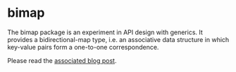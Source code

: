 # bimap

The bimap package is an experiment in API design with generics.
It provides a bidirectional-map type, i.e. an associative data structure
in which key-value pairs form a one-to-one correspondence.

Please read the [associated blog post][post].

[post]: https://jub0bs.com/posts/2020-07-21-go-bimap/
